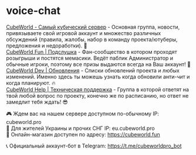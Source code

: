 # voice-chat

[CubeWorld - Самый кубический сервер](https://vk.com/cubeworldpro) - Основная группа, новости, привязываете свой игровой аккаунт и множество различных обсуждений (правила, жалобы, набор в команду проекта/ютуберы, предложения и недоработки). 🤔  
[CubeWorld Fun | Подслушка](https://vk.com/cubeworldfun) - Фан-сообщество в котором проходят розыгрыши и постятся мемасики. Ведёт паблик Администратор и обычные игроки, поэтому все призы выдаются всегда на Ваш аккаунт! 💛  
[CubeWorld Dev | Обновления](https://vk.com/cubeworlddev) - Списки обновлений проекта и любых изменений. Именно здесь ты можешь узнать когда обновили анти-чит и когда планируют. 🔥  
[CubeWorld Help | Техническая поддержка](https://vk.com/cubeworldhelp) - Группа в которой ответят на твой любой вопрос по проекту, конечно же по расписанию, но ответ не замедлит тебя ждать! 😎  

🎮 Ждем вас на нашем сервере доступном по-обычному IP: cubeworld.pro  
🧩 Для жителей Украины и прочих СНГ IP: eu.cubeworld.pro  
🛒 Онлайн-магазин доступен по адресу: https://cubeworld.fun  

📞 Официальный аккаунт-бот в Telegram: https://t.me/cubeworldpro_bot
